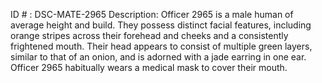 ID # : DSC-MATE-2965
Description: Officer 2965 is a male human of average height and build. They possess distinct facial features, including orange stripes across their forehead and cheeks and a consistently frightened mouth. Their head appears to consist of multiple green layers, similar to that of an onion, and is adorned with a jade earring in one ear. Officer 2965 habitually wears a medical mask to cover their mouth.